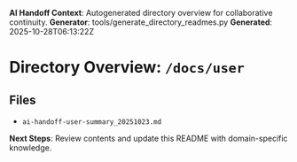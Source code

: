 <!-- AI-Handoff:START -->
**AI Handoff Context**: Autogenerated directory overview for collaborative continuity.
**Generator**: tools/generate_directory_readmes.py
**Generated**: 2025-10-28T06:13:22Z
<!-- AI-Handoff:END -->

# Directory Overview: `/docs/user`

## Files
- `ai-handoff-user-summary_20251023.md`

<!-- AI-Handoff:FOOTER-START -->
**Next Steps**: Review contents and update this README with domain-specific knowledge.
<!-- AI-Handoff:FOOTER-END -->

